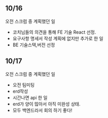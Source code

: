 
## 10/16
오전 스크럼 중 계획했던 일
- 코치님들의 의견을 통해 FE 기술 React 선정.
- 요구사항 명세서 작성
계획에 없지만 추가로 한 일
- BE 기술스택,버전 선정

## 10/17
오전 스크럼 중 계획했던 일
- 오전 팀미팅
- erd작성
- 시간나면 api
한 일
- erd가 양이 많아서 아직 미완성 상태.
- 모두 백엔드라서 회의 하기 좋다!
